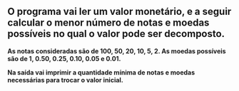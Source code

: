 ## O programa vai ler um valor monetário, e a seguir calcular o menor número de notas e moedas possíveis no qual o valor pode ser decomposto. 

**As notas consideradas são de 100, 50, 20, 10, 5, 2. As moedas possíveis são de 1, 0.50, 0.25, 0.10, 0.05 e 0.01.**

**Na saída vai imprimir a quantidade mínima de notas e moedas necessárias para trocar o valor inicial.**
